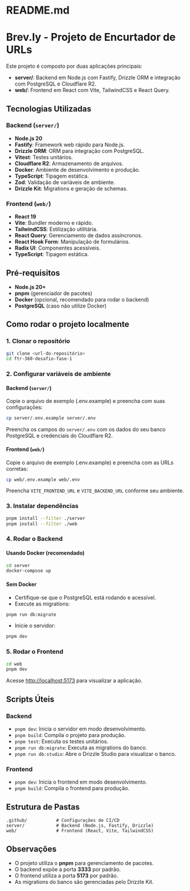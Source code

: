 # README.md

# Brev.ly - Projeto de Encurtador de URLs

Este projeto é composto por duas aplicações principais:

- **server/**: Backend em Node.js com Fastify, Drizzle ORM e integração com PostgreSQL e Cloudflare R2.
- **web/**: Frontend em React com Vite, TailwindCSS e React Query.

## Tecnologias Utilizadas

### Backend (`server/`)
- **Node.js 20**
- **Fastify**: Framework web rápido para Node.js.
- **Drizzle ORM**: ORM para integração com PostgreSQL.
- **Vitest**: Testes unitários.
- **Cloudflare R2**: Armazenamento de arquivos.
- **Docker**: Ambiente de desenvolvimento e produção.
- **TypeScript**: Tipagem estática.
- **Zod**: Validação de variáveis de ambiente.
- **Drizzle Kit**: Migrations e geração de schemas.

### Frontend (`web/`)
- **React 19**
- **Vite**: Bundler moderno e rápido.
- **TailwindCSS**: Estilização utilitária.
- **React Query**: Gerenciamento de dados assíncronos.
- **React Hook Form**: Manipulação de formulários.
- **Radix UI**: Componentes acessíveis.
- **TypeScript**: Tipagem estática.

## Pré-requisitos

- **Node.js 20+**
- **pnpm** (gerenciador de pacotes)
- **Docker** (opcional, recomendado para rodar o backend)
- **PostgreSQL** (caso não utilize Docker)

## Como rodar o projeto localmente

### 1. Clonar o repositório

```sh
git clone <url-do-repositório>
cd ftr-360-desafio-fase-1
```

### 2. Configurar variáveis de ambiente

#### Backend (`server/`)
Copie o arquivo de exemplo (.env.example) e preencha com suas configurações:

```sh
cp server/.env.example server/.env
```

Preencha os campos do `server/.env` com os dados do seu banco PostgreSQL e credenciais do Cloudflare R2.

#### Frontend (`web/`)
Copie o arquivo de exemplo (.env.example) e preencha com as URLs corretas:

```sh
cp web/.env.example web/.env
```

Preencha `VITE_FRONTEND_URL` e `VITE_BACKEND_URL` conforme seu ambiente.

### 3. Instalar dependências

```sh
pnpm install --filter ./server
pnpm install --filter ./web
```

### 4. Rodar o Backend

#### Usando Docker (recomendado)

```sh
cd server
docker-compose up
```

#### Sem Docker

- Certifique-se que o PostgreSQL está rodando e acessível.
- Execute as migrations:

```sh
pnpm run db:migrate
```

- Inicie o servidor:

```sh
pnpm dev
```

### 5. Rodar o Frontend

```sh
cd web
pnpm dev
```

Acesse [http://localhost:5173](http://localhost:5173) para visualizar a aplicação.

## Scripts Úteis

### Backend

- `pnpm dev`: Inicia o servidor em modo desenvolvimento.
- `pnpm build`: Compila o projeto para produção.
- `pnpm test`: Executa os testes unitários.
- `pnpm run db:migrate`: Executa as migrations do banco.
- `pnpm run db:studio`: Abre o Drizzle Studio para visualizar o banco.

### Frontend

- `pnpm dev`: Inicia o frontend em modo desenvolvimento.
- `pnpm build`: Compila o frontend para produção.

## Estrutura de Pastas

```
.github/           # Configurações de CI/CD
server/            # Backend (Node.js, Fastify, Drizzle)
web/               # Frontend (React, Vite, TailwindCSS)
```

## Observações

- O projeto utiliza o **pnpm** para gerenciamento de pacotes.
- O backend expõe a porta **3333** por padrão.
- O frontend utiliza a porta **5173** por padrão.
- As migrations do banco são gerenciadas pelo Drizzle Kit.